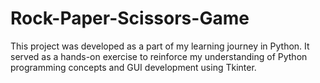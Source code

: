 # Rock-Paper-Scissors-Game
This project was developed as a part of my learning journey in Python. It served as a hands-on exercise to reinforce my understanding of Python programming concepts and GUI development using Tkinter. 
